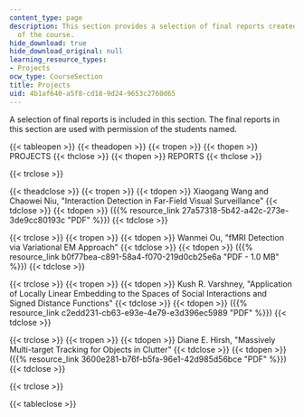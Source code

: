 ```yaml
---
content_type: page
description: This section provides a selection of final reports created by students
  of the course.
hide_download: true
hide_download_original: null
learning_resource_types:
- Projects
ocw_type: CourseSection
title: Projects
uid: 4b1af640-a5f8-cd18-9d24-9653c2760d65
---
```


A selection of final reports is included in this section. The final reports in this section are used with permission of the students named.

{{< tableopen >}}
{{< theadopen >}}
{{< tropen >}}
{{< thopen >}}
PROJECTS
{{< thclose >}}
{{< thopen >}}
REPORTS
{{< thclose >}}

{{< trclose >}}

{{< theadclose >}}
{{< tropen >}}
{{< tdopen >}}
Xiaogang Wang and Chaowei Niu, "Interaction Detection in Far-Field Visual Surveillance"
{{< tdclose >}}
{{< tdopen >}}
({{% resource_link 27a57318-5b42-a42c-273e-3de9cc80193c "PDF" %}})
{{< tdclose >}}

{{< trclose >}}
{{< tropen >}}
{{< tdopen >}}
Wanmei Ou, "fMRI Detection via Variational EM Approach"
{{< tdclose >}}
{{< tdopen >}}
({{% resource_link b0f77bea-c891-58a4-f070-219d0cb25e6a "PDF - 1.0 MB" %}})
{{< tdclose >}}

{{< trclose >}}
{{< tropen >}}
{{< tdopen >}}
Kush R. Varshney, "Application of Locally Linear Embedding to the Spaces of Social Interactions and Signed Distance Functions"
{{< tdclose >}}
{{< tdopen >}}
({{% resource_link c2edd231-cb63-e93e-4e79-e3d396ec5989 "PDF" %}})
{{< tdclose >}}

{{< trclose >}}
{{< tropen >}}
{{< tdopen >}}
Diane E. Hirsh, "Massively Multi-target Tracking for Objects in Clutter"
{{< tdclose >}}
{{< tdopen >}}
({{% resource_link 3600e281-b76f-b5fa-96e1-42d985d56bce "PDF" %}})
{{< tdclose >}}

{{< trclose >}}

{{< tableclose >}}